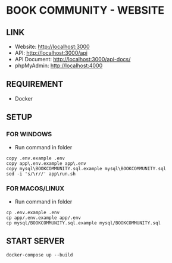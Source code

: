 # BOOK COMMUNITY - WEBSITE

## LINK

- Website: [http://localhost:3000](http://localhost:3000)
- API: [http://localhost:3000/api](http://localhost:3000/api)
- API Document: [http://localhost:3000/api-docs/](http://localhost:3000/api-docs/)
- phpMyAdmin: [http://localhost:4000](http://localhost:4000)

## REQUIREMENT
- Docker

## SETUP

### FOR WINDOWS
- Run command in folder
``` 
copy .env.example .env
copy app\.env.example app\.env
copy mysql\BOOKCOMMUNITY.sql.example mysql\BOOKCOMMUNITY.sql
sed -i 's/\r//' app\run.sh
```

### FOR MACOS/LINUX
- Run command in folder
``` 
cp .env.example .env
cp app/.env.example app/.env
cp mysql/BOOKCOMMUNITY.sql.example mysql/BOOKCOMMUNITY.sql
```

## START SERVER
```
docker-compose up --build
```